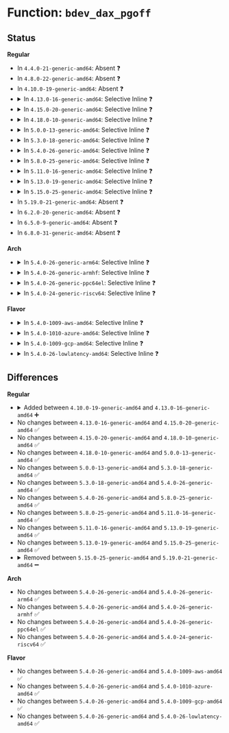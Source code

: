 # Function: <code>bdev_dax_pgoff</code>

## Status
<b>Regular</b>
<ul>
<li>
In <code>4.4.0-21-generic-amd64</code>: Absent ❓
</li>
<li>
In <code>4.8.0-22-generic-amd64</code>: Absent ❓
</li>
<li>
In <code>4.10.0-19-generic-amd64</code>: Absent ❓
</li>
<li>
<details>
<summary>In <code>4.13.0-16-generic-amd64</code>: Selective Inline ❓</summary>

```c
int bdev_dax_pgoff(struct block_device * bdev, sector_t sector, size_t size, long unsigned int * pgoff)
```

```json
{
  "name": "bdev_dax_pgoff",
  "collision_type": "Unique Global",
  "inline_type": "Selective",
  "funcs": [
    {
      "addr": 18446744071585386185,
      "name": "bdev_dax_pgoff",
      "external": true,
      "loc": "drivers/dax/super.c:49",
      "file": "drivers/dax/super.c",
      "inline": "not declared, inlined",
      "caller_inline": [
        "drivers/dax/super.c:__bdev_dax_supported"
      ],
      "caller_func": [
        "fs/dax.c:dax_iomap_fault",
        "fs/dax.c:dax_iomap_fault",
        "fs/dax.c:dax_iomap_fault",
        "fs/dax.c:dax_iomap_actor",
        "fs/dax.c:__dax_zero_page_range",
        "fs/dax.c:dax_writeback_mapping_range",
        "drivers/md/dm-linear.c:linear_dax_flush",
        "drivers/md/dm-linear.c:linear_dax_copy_from_iter",
        "drivers/md/dm-linear.c:linear_dax_direct_access",
        "drivers/md/dm-stripe.c:stripe_dax_flush",
        "drivers/md/dm-stripe.c:stripe_dax_copy_from_iter",
        "drivers/md/dm-stripe.c:stripe_dax_direct_access"
      ]
    }
  ],
  "symbols": [
    {
      "addr": 18446744071585384832,
      "name": "bdev_dax_pgoff",
      "section": ".text",
      "bind": "STB_GLOBAL",
      "size": 69
    }
  ]
}
```
</details>
</li>
<li>
<details>
<summary>In <code>4.15.0-20-generic-amd64</code>: Selective Inline ❓</summary>

```c
int bdev_dax_pgoff(struct block_device * bdev, sector_t sector, size_t size, long unsigned int * pgoff)
```

```json
{
  "name": "bdev_dax_pgoff",
  "collision_type": "Unique Global",
  "inline_type": "Selective",
  "funcs": [
    {
      "addr": 18446744071585815507,
      "name": "bdev_dax_pgoff",
      "external": true,
      "loc": "drivers/dax/super.c:52",
      "file": "drivers/dax/super.c",
      "inline": "not declared, inlined",
      "caller_inline": [
        "drivers/dax/super.c:__bdev_dax_supported"
      ],
      "caller_func": [
        "fs/dax.c:dax_iomap_fault",
        "fs/dax.c:dax_iomap_actor",
        "fs/dax.c:__dax_zero_page_range",
        "fs/dax.c:dax_iomap_pfn",
        "fs/dax.c:dax_writeback_mapping_range",
        "drivers/md/dm-linear.c:linear_dax_copy_from_iter",
        "drivers/md/dm-linear.c:linear_dax_direct_access",
        "drivers/md/dm-stripe.c:stripe_dax_copy_from_iter",
        "drivers/md/dm-stripe.c:stripe_dax_direct_access"
      ]
    }
  ],
  "symbols": [
    {
      "addr": 18446744071585814032,
      "name": "bdev_dax_pgoff",
      "section": ".text",
      "bind": "STB_GLOBAL",
      "size": 69
    }
  ]
}
```
</details>
</li>
<li>
<details>
<summary>In <code>4.18.0-10-generic-amd64</code>: Selective Inline ❓</summary>

```c
int bdev_dax_pgoff(struct block_device * bdev, sector_t sector, size_t size, long unsigned int * pgoff)
```

```json
{
  "name": "bdev_dax_pgoff",
  "collision_type": "Unique Global",
  "inline_type": "Selective",
  "funcs": [
    {
      "addr": 18446744071586060352,
      "name": "bdev_dax_pgoff",
      "external": true,
      "loc": "drivers/dax/super.c:52",
      "file": "drivers/dax/super.c",
      "inline": "not declared, inlined",
      "caller_inline": [],
      "caller_func": [
        "fs/dax.c:dax_iomap_actor",
        "fs/dax.c:dax_iomap_pfn",
        "drivers/md/dm-linear.c:linear_dax_copy_to_iter",
        "drivers/md/dm-linear.c:linear_dax_copy_from_iter",
        "drivers/md/dm-linear.c:linear_dax_direct_access",
        "drivers/md/dm-stripe.c:stripe_dax_copy_to_iter",
        "drivers/md/dm-stripe.c:stripe_dax_copy_from_iter",
        "drivers/md/dm-stripe.c:stripe_dax_direct_access"
      ]
    }
  ],
  "symbols": [
    {
      "addr": 18446744071586060352,
      "name": "bdev_dax_pgoff",
      "section": ".text",
      "bind": "STB_GLOBAL",
      "size": 57
    }
  ]
}
```
</details>
</li>
<li>
<details>
<summary>In <code>5.0.0-13-generic-amd64</code>: Selective Inline ❓</summary>

```c
int bdev_dax_pgoff(struct block_device * bdev, sector_t sector, size_t size, long unsigned int * pgoff)
```

```json
{
  "name": "bdev_dax_pgoff",
  "collision_type": "Unique Global",
  "inline_type": "Selective",
  "funcs": [
    {
      "addr": 18446744071586204768,
      "name": "bdev_dax_pgoff",
      "external": true,
      "loc": "drivers/dax/super.c:52",
      "file": "drivers/dax/super.c",
      "inline": "not declared, inlined",
      "caller_inline": [],
      "caller_func": [
        "fs/dax.c:dax_iomap_actor",
        "fs/dax.c:dax_iomap_pfn",
        "drivers/md/dm-linear.c:linear_dax_copy_to_iter",
        "drivers/md/dm-linear.c:linear_dax_copy_from_iter",
        "drivers/md/dm-linear.c:linear_dax_direct_access",
        "drivers/md/dm-stripe.c:stripe_dax_copy_to_iter",
        "drivers/md/dm-stripe.c:stripe_dax_copy_from_iter",
        "drivers/md/dm-stripe.c:stripe_dax_direct_access"
      ]
    }
  ],
  "symbols": [
    {
      "addr": 18446744071586204768,
      "name": "bdev_dax_pgoff",
      "section": ".text",
      "bind": "STB_GLOBAL",
      "size": 57
    }
  ]
}
```
</details>
</li>
<li>
<details>
<summary>In <code>5.3.0-18-generic-amd64</code>: Selective Inline ❓</summary>

```c
int bdev_dax_pgoff(struct block_device * bdev, sector_t sector, size_t size, long unsigned int * pgoff)
```

```json
{
  "name": "bdev_dax_pgoff",
  "collision_type": "Unique Global",
  "inline_type": "Selective",
  "funcs": [
    {
      "addr": 18446744071586441840,
      "name": "bdev_dax_pgoff",
      "external": true,
      "loc": "drivers/dax/super.c:46",
      "file": "drivers/dax/super.c",
      "inline": "not declared, inlined",
      "caller_inline": [],
      "caller_func": [
        "fs/dax.c:dax_iomap_actor",
        "fs/dax.c:dax_iomap_pfn",
        "drivers/md/dm-linear.c:linear_dax_copy_to_iter",
        "drivers/md/dm-linear.c:linear_dax_copy_from_iter",
        "drivers/md/dm-linear.c:linear_dax_direct_access",
        "drivers/md/dm-stripe.c:stripe_dax_copy_to_iter",
        "drivers/md/dm-stripe.c:stripe_dax_copy_from_iter",
        "drivers/md/dm-stripe.c:stripe_dax_direct_access"
      ]
    }
  ],
  "symbols": [
    {
      "addr": 18446744071586441840,
      "name": "bdev_dax_pgoff",
      "section": ".text",
      "bind": "STB_GLOBAL",
      "size": 57
    }
  ]
}
```
</details>
</li>
<li>
<details>
<summary>In <code>5.4.0-26-generic-amd64</code>: Selective Inline ❓</summary>

```c
int bdev_dax_pgoff(struct block_device * bdev, sector_t sector, size_t size, long unsigned int * pgoff)
```

```json
{
  "name": "bdev_dax_pgoff",
  "collision_type": "Unique Global",
  "inline_type": "Selective",
  "funcs": [
    {
      "addr": 18446744071586589776,
      "name": "bdev_dax_pgoff",
      "external": true,
      "loc": "drivers/dax/super.c:46",
      "file": "drivers/dax/super.c",
      "inline": "not declared, inlined",
      "caller_inline": [],
      "caller_func": [
        "fs/dax.c:dax_iomap_actor",
        "fs/dax.c:dax_iomap_pfn",
        "drivers/md/dm-linear.c:linear_dax_copy_to_iter",
        "drivers/md/dm-linear.c:linear_dax_copy_from_iter",
        "drivers/md/dm-linear.c:linear_dax_direct_access",
        "drivers/md/dm-stripe.c:stripe_dax_copy_to_iter",
        "drivers/md/dm-stripe.c:stripe_dax_copy_from_iter",
        "drivers/md/dm-stripe.c:stripe_dax_direct_access"
      ]
    }
  ],
  "symbols": [
    {
      "addr": 18446744071586589776,
      "name": "bdev_dax_pgoff",
      "section": ".text",
      "bind": "STB_GLOBAL",
      "size": 57
    }
  ]
}
```
</details>
</li>
<li>
<details>
<summary>In <code>5.8.0-25-generic-amd64</code>: Selective Inline ❓</summary>

```c
int bdev_dax_pgoff(struct block_device * bdev, sector_t sector, size_t size, long unsigned int * pgoff)
```

```json
{
  "name": "bdev_dax_pgoff",
  "collision_type": "Unique Global",
  "inline_type": "Selective",
  "funcs": [
    {
      "addr": 18446744071587378733,
      "name": "bdev_dax_pgoff",
      "external": true,
      "loc": "drivers/dax/super.c:46",
      "file": "drivers/dax/super.c",
      "inline": "not declared, inlined",
      "caller_inline": [
        "drivers/dax/super.c:__generic_fsdax_supported",
        "drivers/dax/super.c:__generic_fsdax_supported"
      ],
      "caller_func": [
        "fs/dax.c:dax_iomap_actor",
        "fs/dax.c:dax_iomap_zero",
        "fs/dax.c:dax_iomap_zero",
        "fs/dax.c:dax_iomap_pfn",
        "drivers/md/dm-linear.c:linear_dax_zero_page_range",
        "drivers/md/dm-linear.c:linear_dax_copy_to_iter",
        "drivers/md/dm-linear.c:linear_dax_copy_from_iter",
        "drivers/md/dm-linear.c:linear_dax_direct_access",
        "drivers/md/dm-stripe.c:stripe_dax_zero_page_range",
        "drivers/md/dm-stripe.c:stripe_dax_copy_to_iter",
        "drivers/md/dm-stripe.c:stripe_dax_copy_from_iter",
        "drivers/md/dm-stripe.c:stripe_dax_direct_access"
      ]
    }
  ],
  "symbols": [
    {
      "addr": 18446744071587375616,
      "name": "bdev_dax_pgoff",
      "section": ".text",
      "bind": "STB_GLOBAL",
      "size": 57
    }
  ]
}
```
</details>
</li>
<li>
<details>
<summary>In <code>5.11.0-16-generic-amd64</code>: Selective Inline ❓</summary>

```c
int bdev_dax_pgoff(struct block_device * bdev, sector_t sector, size_t size, long unsigned int * pgoff)
```

```json
{
  "name": "bdev_dax_pgoff",
  "collision_type": "Unique Global",
  "inline_type": "Selective",
  "funcs": [
    {
      "addr": 18446744071587439424,
      "name": "bdev_dax_pgoff",
      "external": true,
      "loc": "drivers/dax/super.c:46",
      "file": "drivers/dax/super.c",
      "inline": "not declared, inlined",
      "caller_inline": [
        "drivers/dax/super.c:__generic_fsdax_supported",
        "drivers/dax/super.c:__generic_fsdax_supported"
      ],
      "caller_func": [
        "fs/dax.c:dax_iomap_actor",
        "fs/dax.c:dax_iomap_zero",
        "fs/dax.c:dax_iomap_zero",
        "fs/dax.c:dax_iomap_pfn",
        "drivers/md/dm-linear.c:linear_dax_zero_page_range",
        "drivers/md/dm-linear.c:linear_dax_copy_to_iter",
        "drivers/md/dm-linear.c:linear_dax_copy_from_iter",
        "drivers/md/dm-linear.c:linear_dax_direct_access",
        "drivers/md/dm-stripe.c:stripe_dax_zero_page_range",
        "drivers/md/dm-stripe.c:stripe_dax_copy_to_iter",
        "drivers/md/dm-stripe.c:stripe_dax_copy_from_iter",
        "drivers/md/dm-stripe.c:stripe_dax_direct_access"
      ]
    }
  ],
  "symbols": [
    {
      "addr": 18446744071587436304,
      "name": "bdev_dax_pgoff",
      "section": ".text",
      "bind": "STB_GLOBAL",
      "size": 58
    }
  ]
}
```
</details>
</li>
<li>
<details>
<summary>In <code>5.13.0-19-generic-amd64</code>: Selective Inline ❓</summary>

```c
int bdev_dax_pgoff(struct block_device * bdev, sector_t sector, size_t size, long unsigned int * pgoff)
```

```json
{
  "name": "bdev_dax_pgoff",
  "collision_type": "Unique Global",
  "inline_type": "Selective",
  "funcs": [
    {
      "addr": 18446744071587320112,
      "name": "bdev_dax_pgoff",
      "external": true,
      "loc": "drivers/dax/super.c:46",
      "file": "drivers/dax/super.c",
      "inline": "not declared, inlined",
      "caller_inline": [
        "drivers/dax/super.c:__generic_fsdax_supported",
        "drivers/dax/super.c:__generic_fsdax_supported"
      ],
      "caller_func": [
        "fs/dax.c:dax_iomap_pte_fault",
        "fs/dax.c:dax_iomap_actor",
        "fs/dax.c:dax_iomap_zero",
        "fs/dax.c:dax_iomap_zero",
        "fs/dax.c:dax_iomap_pfn",
        "drivers/md/dm-linear.c:linear_dax_zero_page_range",
        "drivers/md/dm-linear.c:linear_dax_copy_to_iter",
        "drivers/md/dm-linear.c:linear_dax_copy_from_iter",
        "drivers/md/dm-linear.c:linear_dax_direct_access",
        "drivers/md/dm-stripe.c:stripe_dax_zero_page_range",
        "drivers/md/dm-stripe.c:stripe_dax_copy_to_iter",
        "drivers/md/dm-stripe.c:stripe_dax_copy_from_iter",
        "drivers/md/dm-stripe.c:stripe_dax_direct_access"
      ]
    }
  ],
  "symbols": [
    {
      "addr": 18446744071587318080,
      "name": "bdev_dax_pgoff",
      "section": ".text",
      "bind": "STB_GLOBAL",
      "size": 55
    }
  ]
}
```
</details>
</li>
<li>
<details>
<summary>In <code>5.15.0-25-generic-amd64</code>: Selective Inline ❓</summary>

```c
int bdev_dax_pgoff(struct block_device * bdev, sector_t sector, size_t size, long unsigned int * pgoff)
```

```json
{
  "name": "bdev_dax_pgoff",
  "collision_type": "Unique Global",
  "inline_type": "Selective",
  "funcs": [
    {
      "addr": 18446744071587887440,
      "name": "bdev_dax_pgoff",
      "external": true,
      "loc": "drivers/dax/super.c:100",
      "file": "drivers/dax/super.c",
      "inline": "not declared, inlined",
      "caller_inline": [
        "drivers/dax/super.c:generic_fsdax_supported",
        "drivers/dax/super.c:generic_fsdax_supported"
      ],
      "caller_func": [
        "fs/dax.c:dax_fault_iter",
        "fs/dax.c:dax_fault_cow_page",
        "fs/dax.c:dax_iomap_iter",
        "fs/dax.c:dax_iomap_zero",
        "fs/dax.c:dax_iomap_zero",
        "drivers/md/dm-linear.c:linear_dax_zero_page_range",
        "drivers/md/dm-linear.c:linear_dax_copy_to_iter",
        "drivers/md/dm-linear.c:linear_dax_copy_from_iter",
        "drivers/md/dm-linear.c:linear_dax_direct_access",
        "drivers/md/dm-stripe.c:stripe_dax_zero_page_range",
        "drivers/md/dm-stripe.c:stripe_dax_copy_to_iter",
        "drivers/md/dm-stripe.c:stripe_dax_copy_from_iter",
        "drivers/md/dm-stripe.c:stripe_dax_direct_access"
      ]
    }
  ],
  "symbols": [
    {
      "addr": 18446744071587885312,
      "name": "bdev_dax_pgoff",
      "section": ".text",
      "bind": "STB_GLOBAL",
      "size": 55
    }
  ]
}
```
</details>
</li>
<li>
In <code>5.19.0-21-generic-amd64</code>: Absent ❓
</li>
<li>
In <code>6.2.0-20-generic-amd64</code>: Absent ❓
</li>
<li>
In <code>6.5.0-9-generic-amd64</code>: Absent ❓
</li>
<li>
In <code>6.8.0-31-generic-amd64</code>: Absent ❓
</li>
</ul>
<b>Arch</b>
<ul>
<li>
<details>
<summary>In <code>5.4.0-26-generic-arm64</code>: Selective Inline ❓</summary>

```c
int bdev_dax_pgoff(struct block_device * bdev, sector_t sector, size_t size, long unsigned int * pgoff)
```

```json
{
  "name": "bdev_dax_pgoff",
  "collision_type": "Unique Global",
  "inline_type": "Selective",
  "funcs": [
    {
      "addr": 18446603336499472624,
      "name": "bdev_dax_pgoff",
      "external": true,
      "loc": "drivers/dax/super.c:46",
      "file": "drivers/dax/super.c",
      "inline": "not declared, inlined",
      "caller_inline": [],
      "caller_func": [
        "fs/dax.c:dax_iomap_actor",
        "drivers/md/dm-linear.c:linear_dax_copy_to_iter",
        "drivers/md/dm-linear.c:linear_dax_copy_from_iter",
        "drivers/md/dm-linear.c:linear_dax_direct_access",
        "drivers/md/dm-stripe.c:stripe_dax_copy_to_iter",
        "drivers/md/dm-stripe.c:stripe_dax_copy_from_iter",
        "drivers/md/dm-stripe.c:stripe_dax_direct_access"
      ]
    }
  ],
  "symbols": [
    {
      "addr": 18446603336499472624,
      "name": "bdev_dax_pgoff",
      "section": ".text",
      "bind": "STB_GLOBAL",
      "size": 100
    }
  ]
}
```
</details>
</li>
<li>
<details>
<summary>In <code>5.4.0-26-generic-armhf</code>: Selective Inline ❓</summary>

```c
int bdev_dax_pgoff(struct block_device * bdev, sector_t sector, size_t size, long unsigned int * pgoff)
```

```json
{
  "name": "bdev_dax_pgoff",
  "collision_type": "Unique Global",
  "inline_type": "Selective",
  "funcs": [
    {
      "addr": 3231946756,
      "name": "bdev_dax_pgoff",
      "external": true,
      "loc": "drivers/dax/super.c:46",
      "file": "drivers/dax/super.c",
      "inline": "not declared, inlined",
      "caller_inline": [],
      "caller_func": []
    }
  ],
  "symbols": [
    {
      "addr": 3231946756,
      "name": "bdev_dax_pgoff",
      "section": ".text",
      "bind": "STB_GLOBAL",
      "size": 80
    }
  ]
}
```
</details>
</li>
<li>
<details>
<summary>In <code>5.4.0-26-generic-ppc64el</code>: Selective Inline ❓</summary>

```c
int bdev_dax_pgoff(struct block_device * bdev, sector_t sector, size_t size, long unsigned int * pgoff)
```

```json
{
  "name": "bdev_dax_pgoff",
  "collision_type": "Unique Global",
  "inline_type": "Selective",
  "funcs": [
    {
      "addr": 13835058055292750240,
      "name": "bdev_dax_pgoff",
      "external": true,
      "loc": "drivers/dax/super.c:46",
      "file": "drivers/dax/super.c",
      "inline": "not declared, inlined",
      "caller_inline": [],
      "caller_func": [
        "fs/dax.c:dax_iomap_actor",
        "fs/dax.c:dax_iomap_pfn",
        "drivers/md/dm-linear.c:linear_dax_copy_to_iter",
        "drivers/md/dm-linear.c:linear_dax_copy_from_iter",
        "drivers/md/dm-linear.c:linear_dax_direct_access",
        "drivers/md/dm-stripe.c:stripe_dax_copy_to_iter",
        "drivers/md/dm-stripe.c:stripe_dax_copy_from_iter",
        "drivers/md/dm-stripe.c:stripe_dax_direct_access"
      ]
    }
  ],
  "symbols": [
    {
      "addr": 13835058055292750240,
      "name": "bdev_dax_pgoff",
      "section": ".text",
      "bind": "STB_GLOBAL",
      "size": 68
    }
  ]
}
```
</details>
</li>
<li>
<details>
<summary>In <code>5.4.0-24-generic-riscv64</code>: Selective Inline ❓</summary>

```c
int bdev_dax_pgoff(struct block_device * bdev, sector_t sector, size_t size, long unsigned int * pgoff)
```

```json
{
  "name": "bdev_dax_pgoff",
  "collision_type": "Unique Global",
  "inline_type": "Selective",
  "funcs": [
    {
      "addr": 18446743936276692722,
      "name": "bdev_dax_pgoff",
      "external": true,
      "loc": "drivers/dax/super.c:46",
      "file": "drivers/dax/super.c",
      "inline": "not declared, inlined",
      "caller_inline": [],
      "caller_func": [
        "fs/dax.c:dax_iomap_actor",
        "drivers/md/dm-linear.c:linear_dax_copy_to_iter",
        "drivers/md/dm-linear.c:linear_dax_copy_from_iter",
        "drivers/md/dm-linear.c:linear_dax_direct_access",
        "drivers/md/dm-stripe.c:stripe_dax_copy_to_iter",
        "drivers/md/dm-stripe.c:stripe_dax_copy_from_iter",
        "drivers/md/dm-stripe.c:stripe_dax_direct_access"
      ]
    }
  ],
  "symbols": [
    {
      "addr": 18446743936276692722,
      "name": "bdev_dax_pgoff",
      "section": ".text",
      "bind": "STB_GLOBAL",
      "size": 86
    }
  ]
}
```
</details>
</li>
</ul>
<b>Flavor</b>
<ul>
<li>
<details>
<summary>In <code>5.4.0-1009-aws-amd64</code>: Selective Inline ❓</summary>

```c
int bdev_dax_pgoff(struct block_device * bdev, sector_t sector, size_t size, long unsigned int * pgoff)
```

```json
{
  "name": "bdev_dax_pgoff",
  "collision_type": "Unique Global",
  "inline_type": "Selective",
  "funcs": [
    {
      "addr": 18446744071586280256,
      "name": "bdev_dax_pgoff",
      "external": true,
      "loc": "drivers/dax/super.c:46",
      "file": "drivers/dax/super.c",
      "inline": "not declared, inlined",
      "caller_inline": [],
      "caller_func": [
        "fs/dax.c:dax_iomap_actor",
        "fs/dax.c:dax_iomap_pfn",
        "drivers/md/dm-linear.c:linear_dax_copy_to_iter",
        "drivers/md/dm-linear.c:linear_dax_copy_from_iter",
        "drivers/md/dm-linear.c:linear_dax_direct_access",
        "drivers/md/dm-stripe.c:stripe_dax_copy_to_iter",
        "drivers/md/dm-stripe.c:stripe_dax_copy_from_iter",
        "drivers/md/dm-stripe.c:stripe_dax_direct_access"
      ]
    }
  ],
  "symbols": [
    {
      "addr": 18446744071586280256,
      "name": "bdev_dax_pgoff",
      "section": ".text",
      "bind": "STB_GLOBAL",
      "size": 57
    }
  ]
}
```
</details>
</li>
<li>
<details>
<summary>In <code>5.4.0-1010-azure-amd64</code>: Selective Inline ❓</summary>

```c
int bdev_dax_pgoff(struct block_device * bdev, sector_t sector, size_t size, long unsigned int * pgoff)
```

```json
{
  "name": "bdev_dax_pgoff",
  "collision_type": "Unique Global",
  "inline_type": "Selective",
  "funcs": [
    {
      "addr": 18446744071586117744,
      "name": "bdev_dax_pgoff",
      "external": true,
      "loc": "drivers/dax/super.c:46",
      "file": "drivers/dax/super.c",
      "inline": "not declared, inlined",
      "caller_inline": [],
      "caller_func": [
        "fs/dax.c:dax_iomap_actor",
        "fs/dax.c:dax_iomap_pfn",
        "drivers/md/dm-linear.c:linear_dax_copy_to_iter",
        "drivers/md/dm-linear.c:linear_dax_copy_from_iter",
        "drivers/md/dm-linear.c:linear_dax_direct_access",
        "drivers/md/dm-stripe.c:stripe_dax_copy_to_iter",
        "drivers/md/dm-stripe.c:stripe_dax_copy_from_iter",
        "drivers/md/dm-stripe.c:stripe_dax_direct_access"
      ]
    }
  ],
  "symbols": [
    {
      "addr": 18446744071586117744,
      "name": "bdev_dax_pgoff",
      "section": ".text",
      "bind": "STB_GLOBAL",
      "size": 57
    }
  ]
}
```
</details>
</li>
<li>
<details>
<summary>In <code>5.4.0-1009-gcp-amd64</code>: Selective Inline ❓</summary>

```c
int bdev_dax_pgoff(struct block_device * bdev, sector_t sector, size_t size, long unsigned int * pgoff)
```

```json
{
  "name": "bdev_dax_pgoff",
  "collision_type": "Unique Global",
  "inline_type": "Selective",
  "funcs": [
    {
      "addr": 18446744071586537744,
      "name": "bdev_dax_pgoff",
      "external": true,
      "loc": "drivers/dax/super.c:46",
      "file": "drivers/dax/super.c",
      "inline": "not declared, inlined",
      "caller_inline": [],
      "caller_func": [
        "fs/dax.c:dax_iomap_actor",
        "fs/dax.c:dax_iomap_pfn",
        "drivers/md/dm-linear.c:linear_dax_copy_to_iter",
        "drivers/md/dm-linear.c:linear_dax_copy_from_iter",
        "drivers/md/dm-linear.c:linear_dax_direct_access",
        "drivers/md/dm-stripe.c:stripe_dax_copy_to_iter",
        "drivers/md/dm-stripe.c:stripe_dax_copy_from_iter",
        "drivers/md/dm-stripe.c:stripe_dax_direct_access"
      ]
    }
  ],
  "symbols": [
    {
      "addr": 18446744071586537744,
      "name": "bdev_dax_pgoff",
      "section": ".text",
      "bind": "STB_GLOBAL",
      "size": 57
    }
  ]
}
```
</details>
</li>
<li>
<details>
<summary>In <code>5.4.0-26-lowlatency-amd64</code>: Selective Inline ❓</summary>

```c
int bdev_dax_pgoff(struct block_device * bdev, sector_t sector, size_t size, long unsigned int * pgoff)
```

```json
{
  "name": "bdev_dax_pgoff",
  "collision_type": "Unique Global",
  "inline_type": "Selective",
  "funcs": [
    {
      "addr": 18446744071586649472,
      "name": "bdev_dax_pgoff",
      "external": true,
      "loc": "drivers/dax/super.c:46",
      "file": "drivers/dax/super.c",
      "inline": "not declared, inlined",
      "caller_inline": [],
      "caller_func": [
        "fs/dax.c:dax_iomap_actor",
        "fs/dax.c:dax_iomap_pfn",
        "drivers/md/dm-linear.c:linear_dax_copy_to_iter",
        "drivers/md/dm-linear.c:linear_dax_copy_from_iter",
        "drivers/md/dm-linear.c:linear_dax_direct_access",
        "drivers/md/dm-stripe.c:stripe_dax_copy_to_iter",
        "drivers/md/dm-stripe.c:stripe_dax_copy_from_iter",
        "drivers/md/dm-stripe.c:stripe_dax_direct_access"
      ]
    }
  ],
  "symbols": [
    {
      "addr": 18446744071586649472,
      "name": "bdev_dax_pgoff",
      "section": ".text",
      "bind": "STB_GLOBAL",
      "size": 57
    }
  ]
}
```
</details>
</li>
</ul>

## Differences
<b>Regular</b>
<ul>
<li>
<details>
<summary>Added between <code>4.10.0-19-generic-amd64</code> and <code>4.13.0-16-generic-amd64</code> ➕</summary>

```c
int bdev_dax_pgoff(struct block_device * bdev, sector_t sector, size_t size, long unsigned int * pgoff)
```
</details>
</li>
<li>
No changes between <code>4.13.0-16-generic-amd64</code> and <code>4.15.0-20-generic-amd64</code> ✅
</li>
<li>
No changes between <code>4.15.0-20-generic-amd64</code> and <code>4.18.0-10-generic-amd64</code> ✅
</li>
<li>
No changes between <code>4.18.0-10-generic-amd64</code> and <code>5.0.0-13-generic-amd64</code> ✅
</li>
<li>
No changes between <code>5.0.0-13-generic-amd64</code> and <code>5.3.0-18-generic-amd64</code> ✅
</li>
<li>
No changes between <code>5.3.0-18-generic-amd64</code> and <code>5.4.0-26-generic-amd64</code> ✅
</li>
<li>
No changes between <code>5.4.0-26-generic-amd64</code> and <code>5.8.0-25-generic-amd64</code> ✅
</li>
<li>
No changes between <code>5.8.0-25-generic-amd64</code> and <code>5.11.0-16-generic-amd64</code> ✅
</li>
<li>
No changes between <code>5.11.0-16-generic-amd64</code> and <code>5.13.0-19-generic-amd64</code> ✅
</li>
<li>
No changes between <code>5.13.0-19-generic-amd64</code> and <code>5.15.0-25-generic-amd64</code> ✅
</li>
<li>
<details>
<summary>Removed between <code>5.15.0-25-generic-amd64</code> and <code>5.19.0-21-generic-amd64</code> ➖</summary>

```c
int bdev_dax_pgoff(struct block_device * bdev, sector_t sector, size_t size, long unsigned int * pgoff)
```
</details>
</li>
</ul>
<b>Arch</b>
<ul>
<li>
No changes between <code>5.4.0-26-generic-amd64</code> and <code>5.4.0-26-generic-arm64</code> ✅
</li>
<li>
No changes between <code>5.4.0-26-generic-amd64</code> and <code>5.4.0-26-generic-armhf</code> ✅
</li>
<li>
No changes between <code>5.4.0-26-generic-amd64</code> and <code>5.4.0-26-generic-ppc64el</code> ✅
</li>
<li>
No changes between <code>5.4.0-26-generic-amd64</code> and <code>5.4.0-24-generic-riscv64</code> ✅
</li>
</ul>
<b>Flavor</b>
<ul>
<li>
No changes between <code>5.4.0-26-generic-amd64</code> and <code>5.4.0-1009-aws-amd64</code> ✅
</li>
<li>
No changes between <code>5.4.0-26-generic-amd64</code> and <code>5.4.0-1010-azure-amd64</code> ✅
</li>
<li>
No changes between <code>5.4.0-26-generic-amd64</code> and <code>5.4.0-1009-gcp-amd64</code> ✅
</li>
<li>
No changes between <code>5.4.0-26-generic-amd64</code> and <code>5.4.0-26-lowlatency-amd64</code> ✅
</li>
</ul>

